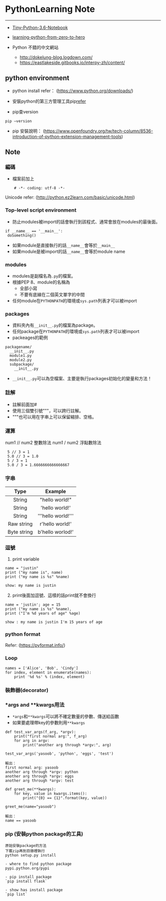 # PythonLearning Note
---

- [Tiny-Python-3.6-Notebook](https://github.com/mattharrison/Tiny-Python-3.6-Notebook/blob/master/python.rst)

- [learning-python-from-zero-to-hero](https://medium.freecodecamp.org/learning-python-from-zero-to-hero-120ea540b567)

- Python 不錯的中文網站
	- http://dokelung-blog.logdown.com/
	- https://eastlakeside.gitbooks.io/interpy-zh/content/

## python environment
- python install refer： (https://www.python.org/downloads/)

- 安裝python的第三方管理工具pip[refer](https://pip.pypa.io/en/latest/)

- pip查version
``` 
pip —version 
```

- pip 安裝說明： (https://www.openfoundry.org/tw/tech-column/8536-introduction-of-python-extension-management-tools)

## Note
### 編碼
- 檔案前加上
```
	# -*- coding: utf-8 -*-
```
Unicode refer: (http://python.ez2learn.com/basic/unicode.html)

### Top-level script environment
- 防止modules被import的話會執行到該程式、通常會放在modules的最後面。
```
if __name__ == '__main__':
 doSomething()
```
- 如果module是直接執行的話`__name__`會等於`__main__`
- 如果module是被import的話`__name__`會等於module name

### modules
- modules是副檔名為`.py`的檔案。
- 根據PEP 8、module的名稱為
    - 全部小寫
    - 不要有底線在二個英文單字的中間
- 任何module在`PYTHONPATH`的環境或`sys.path`列表才可以被import

### packages
- 資料夾內有`__init__.py`的檔案為package。
- 任何package在`PYTHONPATH`的環境或`sys.path`列表才可以被import
- packeages的範例
```
packagename/
  __init__.py
  module1.py
  module2.py
  subpackage/
    __init__.py
```
- `__init__.py`可以為空檔案、主要是執行packages初始化的變量和方法！

### 註解
- 註解前面加#
- 使用三個雙引號"""，可以跨行註解。
- """也可以用在字串上可以保留縮排、空格。

### 運算
num1 // num2 整數除法
num1 / num2 浮點數除法

```
 5 // 3 = 1
 5.0 // 3 = 1.0
 5 / 3 = 1
 5.0 / 3 = 1.6666666666666667
```
### 字串
| Type | Example |
| :--: |   :--:  |
| String | "hello world!" |
| String | 'hello world!' |
| String | '''hello world!''' |
| Raw string | r'hello world!' |
| Byte string | b'hello worlod!' |

### 逗號
1. print variable
```
name = "justin"
print ("my name is", name)
print ("my name is %s" %name)

show: my name is justin
```

2. print後面加逗號、這樣的話print就不會換行
```
name = 'justin'; age = 15
print ("my name is %s" %name),
print ("I'm %d years of age" %age)

show : my name is justin I'm 15 years of age
```
### python format
Refer: (https://pyformat.info/)

### Loop

```
names = ['Alice', 'Bob', 'Cindy']
for index, element in enumerate(names):
    print '%d %s' % (index, element)
```

### 裝飾器(decorator)

### *args and **kwargs用法

- `*args`和`**kwargs`可以將不確定數量的參數、傳送給函數
- 如果要處理帶key的參數則用`**kwargs`

```
def test_var_args(f_arg, *argv):
    print("first normal arg:", f_arg)
    for arg in argv:
        print("another arg through *argv:", arg)

test_var_args('yasoob', 'python', 'eggs', 'test')

輸出：
first normal arg: yasoob
another arg through *argv: python
another arg through *argv: eggs
another arg through *argv: test
```
```
def greet_me(**kwargs):
    for key, value in kwargs.items():
        print("{0} == {1}".format(key, value))

greet_me(name="yasoob")

輸出：
name == yasoob
```

### pip (安裝python package的工具)
```
原始安裝package的方法
下載zip再到目錄裡執行
python setup.py install

- where to find python package
pypi.python.org/pypi

- pip install package
`pip install flask`

- show has install package
`pip list`
```
